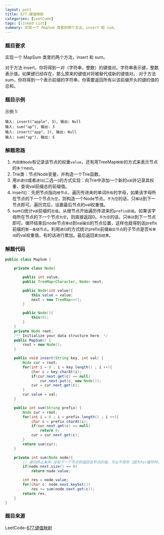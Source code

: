 ```yaml
---
layout: post
title: 677.键值映射
categories: [LeetCode]
tags: [linked List]
summary: 实现一个 MapSum 类里的两个方法，insert 和 sum。
---
```


### 题目要求
实现一个 MapSum 类里的两个方法，insert 和 sum。

对于方法 insert，你将得到一对（字符串，整数）的键值对。字符串表示键，整数表示值。如果键已经存在，那么原来的键值对将被替代成新的键值对。
对于方法 sum，你将得到一个表示前缀的字符串，你需要返回所有以该前缀开头的键的值的总和。

### 题目示例
示例 1:
```
输入: insert("apple", 3), 输出: Null
输入: sum("ap"), 输出: 3
输入: insert("app", 2), 输出: Null
输入: sum("ap"), 输出: 5
```

### 解题思路
1. `内部类Node`有记录该节点的权重`value`，还有用TreeMap`映射`的方式来表示节点的`多个`next。
1. Trie类：节点Node变量，并构造一个Trie函数。
1. 用`非递归`或者`递归`(二选一)的方式实现：向Trie中添加一个新的val并记录其权重、查询val前缀总的前缀值。
1. insert()：先把节点指向`根节点`，遍历传进来的单词`所有`的字母，如果该字母所在节点的下一个节点`为空`，则构造一个Node节点。`不为空`的话，只`移动`到下一节点即可。遍历完后，设置最后节点的val权重值。
1. sum()统计val前缀的`总值`。从根节点开始遍历传进来的`prefix前缀`。如果该字母所在节点的下一个节点`为空`，则直接返回0。`不为空`的话，只`移动`到下一节点即可。循环结束后node节点`移动`到val`最后`的节点位置，这样也就得到该prefix前缀的`整一条链节点`。利用`递归`的方式统计prefix前缀`最后节点`的子节点是否`有单词`的val权重值，有的话进行累加。最后返回`累加结果`。



### 解题代码
```java
public class MapSum {

    private class Node{

        public int value;
        public TreeMap<Character, Node> next;

        public Node(int value){
            this.value = value;
            next = new TreeMap<>();
        }

        public Node(){
            this(0);
        }
    }
    private Node root;
    /** Initialize your data structure here. */
    public MapSum() {
        root = new Node();
    }

    public void insert(String key, int val) {
        Node cur = root;
        for(int i = 0 ; i < key.length() ; i ++){
            char c = key.charAt(i);
            if(cur.next.get(c) == null)
                cur.next.put(c, new Node());
            cur = cur.next.get(c);
        }
        cur.value = val;
    }

    public int sum(String prefix) {
        Node cur = root;
        for(int i = 0 ; i < prefix.length() ; i ++){
            char c = prefix.charAt(i);
            if(cur.next.get(c) == null)
                return 0;
            cur = cur.next.get(c);
        }
        return sum(cur);
    }

    private int sum(Node node){
        // 递归终止条件:没有下一个节点则返回该节点的值。可以不用写（因为for循环时也会作判断）
        if(node.next.size() == 0)
            return node.value;

        int res = node.value;
        for(char c: node.next.keySet())
            res += sum(node.next.get(c));
        return res;
    }
}
```


### 题目来源
LeetCode-[677.键值映射](https://leetcode-cn.com/problems/map-sum-pairs/)
